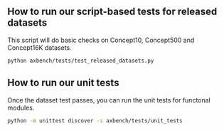 ## How to run our script-based tests for released datasets

This script will do basic checks on Concept10, Concept500 and Concept16K datasets.

```bash
python axbench/tests/test_released_datasets.py
```


## How to run our unit tests

Once the dataset test passes, you can run the unit tests for functonal modules.

```bash
python -m unittest discover -s axbench/tests/unit_tests
```